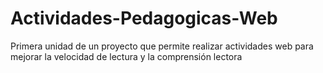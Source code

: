 # Actividades-Pedagogicas-Web
Primera unidad de un proyecto que permite realizar actividades web para mejorar la velocidad de lectura y la comprensión lectora

